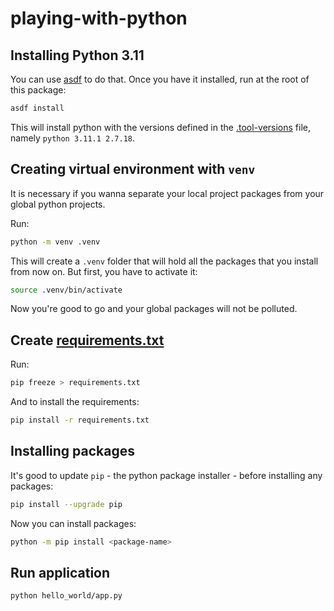 # playing-with-python

## Installing Python 3.11

You can use [asdf](https://asdf-vm.com/guide/getting-started.html) to do that. Once you have it installed, run at the root of this package:

```sh
asdf install
```

This will install python with the versions defined in the [.tool-versions](.tool-versions) file, namely `python 3.11.1 2.7.18`.

## Creating virtual environment with `venv`

It is necessary if you wanna separate your local project packages from your global python projects.

Run:

```sh
python -m venv .venv
```

This will create a `.venv` folder that will hold all the packages that you install from now on. But first, you have to activate it:

```sh
source .venv/bin/activate
```

Now you're good to go and your global packages will not be polluted.

## Create [requirements.txt](requirements.txt)

Run:

```sh
pip freeze > requirements.txt
```

And to install the requirements:

```sh
pip install -r requirements.txt
```

## Installing packages

It's good to update `pip` - the python package installer - before installing any packages:

```sh
pip install --upgrade pip
```

Now you can install packages:

```sh
python -m pip install <package-name>
```

## Run application

```sh
python hello_world/app.py
```